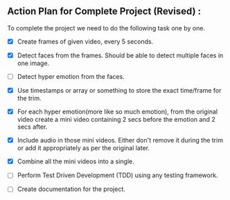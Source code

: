 ## Action Plan for Complete Project (Revised) :

To complete the project we need to do the following task one by one.

- [x] Create frames of given video, every 5 seconds.

- [x] Detect faces from the frames. Should be able to detect multiple faces in one image.

- [ ] Detect hyper emotion from the faces.

- [x] Use timestamps or array or something to store the exact time/frame for the trim.

- [x] For each hyper emotion(more like so much emotion), from the original video create a mini video containing 2 secs before the emotion and 2 secs after.

- [x] Include audio in those mini videos. Either don't remove it during the trim or add it appropriately as per the original later. 

- [x] Combine all the mini videos into a single.

- [ ] Perform Test Driven Development (TDD) using any testing framework.

- [ ] Create documentation for the project.
